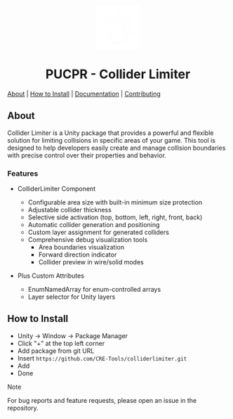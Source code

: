<p align="center">
    <img width="100" height="100" src="/Documentation~/logos/1024x.png" align="center" />
</p>

<h1 align="center">PUCPR - Collider Limiter</h1>

[About](#about) | [How to Install](#how-to-install) | <a href="/Documentation~/UserManual.md">Documentation</a> | <a href="/Documentation~/CONTRIBUTING.md">Contributing</a>

## About

Collider Limiter is a Unity package that provides a powerful and flexible solution for limiting collisions in specific areas of your game. This tool is designed to help developers easily create and manage collision boundaries with precise control over their properties and behavior.

### Features
- ColliderLimiter Component
    - Configurable area size with built-in minimum size protection
    - Adjustable collider thickness
    - Selective side activation (top, bottom, left, right, front, back)
    - Automatic collider generation and positioning
    - Custom layer assignment for generated colliders
    - Comprehensive debug visualization tools
        - Area boundaries visualization
        - Forward direction indicator
        - Collider preview in wire/solid modes

- Plus Custom Attributes
    - EnumNamedArray for enum-controlled arrays
    - Layer selector for Unity layers

## How to Install

- Unity -> Window -> Package Manager  
- Click "+" at the top left corner  
- Add package from git URL  
- Insert `https://github.com/CRE-Tools/colliderlimiter.git`
- Add  
- Done

> [!NOTE]
> For bug reports and feature requests, please open an issue in the repository.
